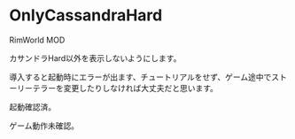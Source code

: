 # OnlyCassandraHard
RimWorld MOD

カサンドラHard以外を表示しないようにします。

導入すると起動時にエラーが出ます、チュートリアルをせず、ゲーム途中でストーリーテラーを変更したりしなければ大丈夫だと思います。

起動確認済。

ゲーム動作未確認。
